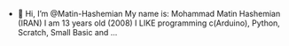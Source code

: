 - 👋 Hi, I’m @Matin-Hashemian
My name is: Mohammad Matin Hashemian (IRAN)
I am 13 years old (2008)
I LIKE programming c(Arduino), Python, Scratch, Small Basic and ...
